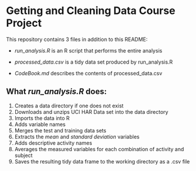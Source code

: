 # Getting and Cleaning Data Course Project

This repository contains 3 files in addition to this README:

-   *run_analysis.R* is an R script that performs the entire analysis

-   *processed_data.csv* is a tidy data set produced by run_analysis.R

-   *CodeBook.md* describes the contents of processed_data.csv

## What *run_analysis.R* does:

1.  Creates a data directory if one does not exist
2.  Downloads and unzips UCI HAR Data set into the data directory
3.  Imports the data into R
4.  Adds variable names
5.  Merges the test and training data sets
6.  Extracts the *mean* and *standard deviation* variables
7.  Adds descriptive activity names
8.  Averages the measured variables for each combination of activity and subject
9.  Saves the resulting tidy data frame to the working directory as a .csv file
